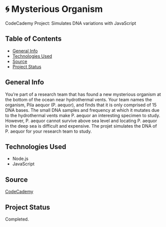 # :cyclone: Mysterious Organism #
CodeCademy Project: Simulates DNA variations with JavaScript

## Table of Contents ##
* [General Info](#General-Info)
* [Technologies Used](#Technologies-Used)
* [Source](#Source)
* [Project Status](#Project-Status)

## General Info ##
You’re part of a research team that has found a new mysterious organism at the bottom of the ocean near hydrothermal vents. Your team names the organism, Pila aequor (P. aequor), and finds that it is only comprised of 15 DNA bases. The small DNA samples and frequency at which it mutates due to the hydrothermal vents make P. aequor an interesting specimen to study. However, P. aequor cannot survive above sea level and locating P. aequor in the deep sea is difficult and expensive. The projet simulates the DNA of P. aequor for your research team to study.

## Technologies Used ##
* Node.js
* JavaScript

## Source ##
[CodeCademy](http://www.codecademy.com)

## Project Status ##
Completed.
